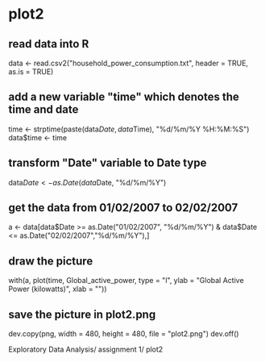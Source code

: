 plot2
=====

## read data into R
data <- read.csv2("household_power_consumption.txt", header = TRUE, as.is = TRUE) 

## add a new variable "time" which denotes the time and date
time <- strptime(paste(data$Date, data$Time), "%d/%m/%Y %H:%M:%S")
data$time <- time

## transform "Date" variable to Date type
data$Date <- as.Date(data$Date, "%d/%m/%Y")

## get the data from 01/02/2007 to 02/02/2007
a <- data[data$Date >= as.Date("01/02/2007", "%d/%m/%Y") & data$Date <= as.Date("02/02/2007","%d/%m/%Y"),]

## draw the picture
with(a, plot(time, Global_active_power, type = "l", ylab = "Global Active Power (kilowatts)", xlab = ""))

## save the picture in plot2.png
dev.copy(png, width = 480, height = 480, file = "plot2.png")
dev.off()

Exploratory Data Analysis/ assignment 1/ plot2
